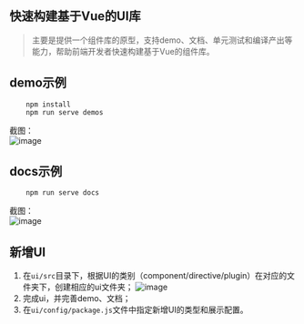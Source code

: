 ## 快速构建基于Vue的UI库
> 主要是提供一个组件库的原型，支持demo、文档、单元测试和编译产出等能力，帮助前端开发者快速构建基于Vue的组件库。

## demo示例
```
    npm install
    npm run serve demos
```
截图：  
![image](https://gss0.baidu.com/94o3dSag_xI4khGko9WTAnF6hhy/map/pic/item/a686c9177f3e67090cd79a1435c79f3df9dc5502.jpg)
## docs示例
```
    npm run serve docs
```
截图：  
![image](https://gss0.baidu.com/94o3dSag_xI4khGko9WTAnF6hhy/map/pic/item/aa64034f78f0f73651e292ea0455b319ebc41339.jpg)

## 新增UI
1. 在`ui/src`目录下，根据UI的类别（component/directive/plugin）在对应的文件夹下，创建相应的ui文件夹；
![image](https://gss0.baidu.com/94o3dSag_xI4khGko9WTAnF6hhy/map/pic/item/738b4710b912c8fc13102826f2039245d788217e.jpg)
2. 完成ui，并完善demo、文档；
3. 在`ui/config/package.js`文件中指定新增UI的类型和展示配置。


